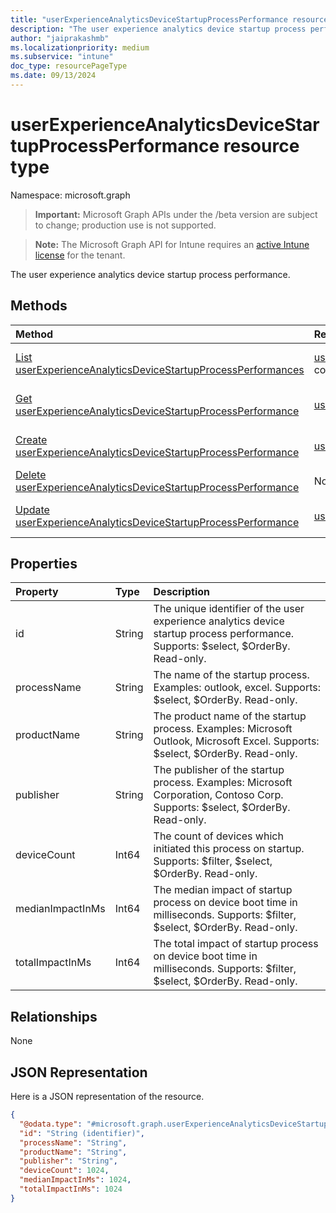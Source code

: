 ```yaml
---
title: "userExperienceAnalyticsDeviceStartupProcessPerformance resource type"
description: "The user experience analytics device startup process performance."
author: "jaiprakashmb"
ms.localizationpriority: medium
ms.subservice: "intune"
doc_type: resourcePageType
ms.date: 09/13/2024
---
```


# userExperienceAnalyticsDeviceStartupProcessPerformance resource type

Namespace: microsoft.graph

> **Important:** Microsoft Graph APIs under the /beta version are subject to change; production use is not supported.

> **Note:** The Microsoft Graph API for Intune requires an [active Intune license](https://go.microsoft.com/fwlink/?linkid=839381) for the tenant.

The user experience analytics device startup process performance.

## Methods
|Method|Return Type|Description|
|:---|:---|:---|
|[List userExperienceAnalyticsDeviceStartupProcessPerformances](../api/intune-devices-userexperienceanalyticsdevicestartupprocessperformance-list.md)|[userExperienceAnalyticsDeviceStartupProcessPerformance](../resources/intune-devices-userexperienceanalyticsdevicestartupprocessperformance.md) collection|List properties and relationships of the [userExperienceAnalyticsDeviceStartupProcessPerformance](../resources/intune-devices-userexperienceanalyticsdevicestartupprocessperformance.md) objects.|
|[Get userExperienceAnalyticsDeviceStartupProcessPerformance](../api/intune-devices-userexperienceanalyticsdevicestartupprocessperformance-get.md)|[userExperienceAnalyticsDeviceStartupProcessPerformance](../resources/intune-devices-userexperienceanalyticsdevicestartupprocessperformance.md)|Read properties and relationships of the [userExperienceAnalyticsDeviceStartupProcessPerformance](../resources/intune-devices-userexperienceanalyticsdevicestartupprocessperformance.md) object.|
|[Create userExperienceAnalyticsDeviceStartupProcessPerformance](../api/intune-devices-userexperienceanalyticsdevicestartupprocessperformance-create.md)|[userExperienceAnalyticsDeviceStartupProcessPerformance](../resources/intune-devices-userexperienceanalyticsdevicestartupprocessperformance.md)|Create a new [userExperienceAnalyticsDeviceStartupProcessPerformance](../resources/intune-devices-userexperienceanalyticsdevicestartupprocessperformance.md) object.|
|[Delete userExperienceAnalyticsDeviceStartupProcessPerformance](../api/intune-devices-userexperienceanalyticsdevicestartupprocessperformance-delete.md)|None|Deletes a [userExperienceAnalyticsDeviceStartupProcessPerformance](../resources/intune-devices-userexperienceanalyticsdevicestartupprocessperformance.md).|
|[Update userExperienceAnalyticsDeviceStartupProcessPerformance](../api/intune-devices-userexperienceanalyticsdevicestartupprocessperformance-update.md)|[userExperienceAnalyticsDeviceStartupProcessPerformance](../resources/intune-devices-userexperienceanalyticsdevicestartupprocessperformance.md)|Update the properties of a [userExperienceAnalyticsDeviceStartupProcessPerformance](../resources/intune-devices-userexperienceanalyticsdevicestartupprocessperformance.md) object.|

## Properties
|Property|Type|Description|
|:---|:---|:---|
|id|String|The unique identifier of the user experience analytics device startup process performance. Supports: $select, $OrderBy. Read-only.|
|processName|String|The name of the startup process. Examples: outlook, excel. Supports: $select, $OrderBy. Read-only.|
|productName|String|The product name of the startup process. Examples: Microsoft Outlook, Microsoft Excel. Supports: $select, $OrderBy. Read-only.|
|publisher|String|The publisher of the startup process. Examples: Microsoft Corporation, Contoso Corp. Supports: $select, $OrderBy. Read-only.|
|deviceCount|Int64|The count of devices which initiated this process on startup. Supports: $filter, $select, $OrderBy. Read-only.|
|medianImpactInMs|Int64|The median impact of startup process on device boot time in milliseconds. Supports: $filter, $select, $OrderBy. Read-only.|
|totalImpactInMs|Int64|The total impact of startup process on device boot time in milliseconds. Supports: $filter, $select, $OrderBy. Read-only.|

## Relationships
None

## JSON Representation
Here is a JSON representation of the resource.
<!-- {
  "blockType": "resource",
  "keyProperty": "id",
  "@odata.type": "microsoft.graph.userExperienceAnalyticsDeviceStartupProcessPerformance"
}
-->
``` json
{
  "@odata.type": "#microsoft.graph.userExperienceAnalyticsDeviceStartupProcessPerformance",
  "id": "String (identifier)",
  "processName": "String",
  "productName": "String",
  "publisher": "String",
  "deviceCount": 1024,
  "medianImpactInMs": 1024,
  "totalImpactInMs": 1024
}
```

